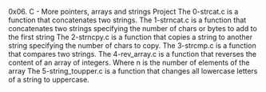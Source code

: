 0x06. C - More pointers, arrays and strings Project
The 0-strcat.c is a function that concatenates two strings.
The 1-strncat.c is a  function that concatenates two strings specifying the number of chars or bytes to add to the first string
The 2-strncpy.c is a function that copies a string to another string specifying the number of chars to copy.
The 3-strcmp.c is a function that compares two strings.
The 4-rev_array.c is a function that reverses the content of an array of integers. Where n is the number of elements of the array
The 5-string_toupper.c is a  function that changes all lowercase letters of a string to uppercase.

